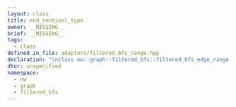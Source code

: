 ```yaml
---
layout: class
title: end_sentinel_type
owner: __MISSING__
brief: __MISSING__
tags:
  - class
defined_in_file: adaptors/filtered_bfs_range.hpp
declaration: "\nclass nw::graph::filtered_bfs::filtered_bfs_edge_range::filtered_bfs_edge_range_iterator::end_sentinel_type;"
dtor: unspecified
namespace:
  - nw
  - graph
  - filtered_bfs
---
```


```{index}  end_sentinel_type
```

